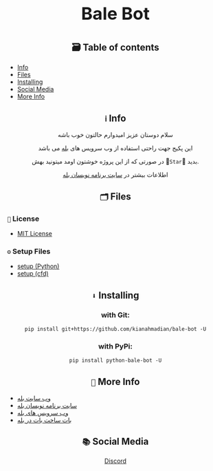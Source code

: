 <div align='center'>
<p style = "font-size: 40px;"><b> Bale Bot </b></p>

## 🗃 Table of contents
</div>

* [Info](https://github.com/kianahmadian/bale-bot#%E2%84%B9-info)
* [Files](https://github.com/kianahmadian/bale-bot#-files)
* [Installing](https://github.com/kianahmadian/bale-bot#-installing)
* [Social Media](https://github.com/kianahmadian/bale-bot#-social-media)
* [More Info](https://github.com/kianahmadian/bale-bot#-more-info)


<div align='center'>

## `ℹ` Info 

سلام دوستان عزیز امیدوارم حالتون خوب باشه 

این پکیج جهت راحتی استفاده از وب سرویس های [بله](https://bale.ai/) می باشد


در صورتی که از این پروژه خوشتون اومد میتونید بهش 🌟`Star`🌟 بدید.




اطلاعات بیشتر در [سایت برنامه نویسان بله](https://devbale.ir/)

## `🗂` Files 

</div>

### `📜` License 
* [MIT License](https://github.com/kianahmadian/bale-bot/blob/main/LICENSE)

### `⚙` Setup Files 
* [setup (Python)](https://github.com/kianahmadian/bale-bot/blob/main/setup.py)
* [setup (cfd)](https://github.com/kianahmadian/bale-bot/blob/main/setup.cfd)


<div align='center'>

## `⬇` Installing 

### with Git:

```
pip install git+https://github.com/kianahmadian/bale-bot -U
```

### with PyPi:

```
pip install python-bale-bot -U
```

</div>

<div align='center'>

## `📡` More Info

</div>

* [وب سایت بله](https://bale.ai/)
* [سایت برنامه نویسان بله](https://devbale.ir/)
* [وب سرویس های بله](https://devbale.ir/api/)
* [بات ساخت بات در بله](https://ble.ir/@botfather)

<div align='center'>

## `📚` Social Media

<a href="https://discord.com/users/684748470799958033"> Discord </a>

</div>
